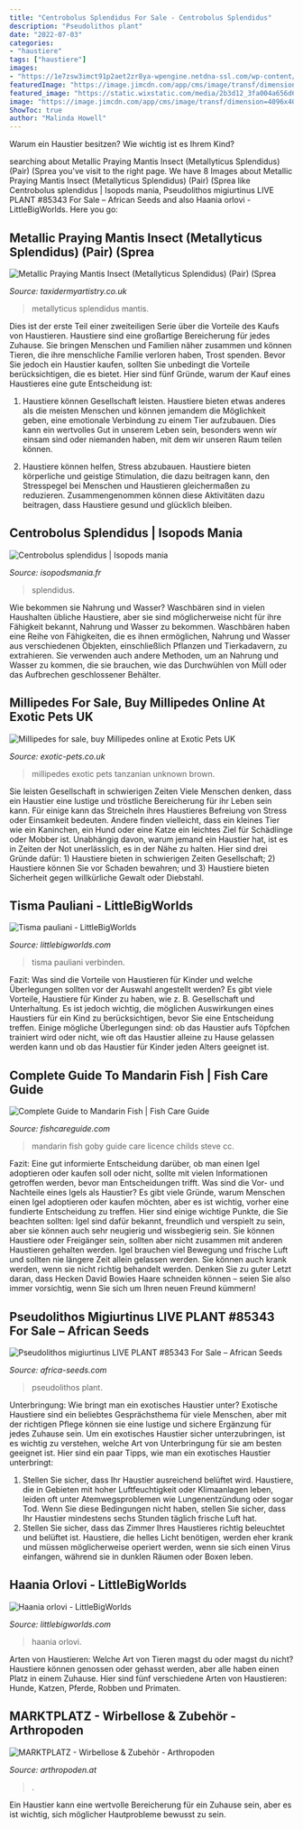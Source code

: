 ```yaml
---
title: "Centrobolus Splendidus For Sale - Centrobolus Splendidus"
description: "Pseudolithos plant"
date: "2022-07-03"
categories:
- "haustiere"
tags: ["haustiere"]
images:
- "https://1e7zsw3imct91p2aet2zr8ya-wpengine.netdna-ssl.com/wp-content/uploads/2017/08/mandarin-goby-fish.jpg"
featuredImage: "https://image.jimcdn.com/app/cms/image/transf/dimension=1920x10000:format=jpg/path/s05c4af26902db857/image/ica8838ac6c23ad13/version/1489953417/image.jpg"
featured_image: "https://static.wixstatic.com/media/2b3d12_3fa004a656d64987bcfe214c4a20799e~mv2_d_6016_4000_s_4_2.jpg/v1/fill/w_996,h_1330,al_c,q_85,usm_0.66_1.00_0.01/2b3d12_3fa004a656d64987bcfe214c4a20799e~mv2_d_6016_4000_s_4_2.jpg"
image: "https://image.jimcdn.com/app/cms/image/transf/dimension=4096x4096:format=jpg/path/s143c448f0236e5a0/image/ic296b8ee7cb69f70/version/1564305119/image.jpg"
ShowToc: true
author: "Malinda Howell"
---
```



Warum ein Haustier besitzen? Wie wichtig ist es Ihrem Kind?

	

		
searching about Metallic Praying Mantis Insect (Metallyticus Splendidus) (Pair) (Sprea you've visit to the right page. We have 8 Images about Metallic Praying Mantis Insect (Metallyticus Splendidus) (Pair) (Sprea like Centrobolus splendidus | Isopods mania, Pseudolithos migiurtinus LIVE PLANT #85343 For Sale – African Seeds and also Haania orlovi - LittleBigWorlds. Here you go:
		
    
## Metallic Praying Mantis Insect (Metallyticus Splendidus) (Pair) (Sprea

<img loading=lazy src="https://cdn.shopify.com/s/files/1/0025/7235/3654/products/IMG_0120_1024x1024@2x.jpg?v=1554460720" onerror="this.onerror=null;this.src='https://tse4.mm.bing.net/th?id=OIP.tmjf4524rNdBjt7JoGnzYwHaHa&amp;pid=15.1';" alt="Metallic Praying Mantis Insect (Metallyticus Splendidus) (Pair) (Sprea">

_Source: taxidermyartistry.co.uk_

>metallyticus splendidus mantis. 

	

Dies ist der erste Teil einer zweiteiligen Serie über die Vorteile des Kaufs von Haustieren.
Haustiere sind eine großartige Bereicherung für jedes Zuhause. Sie bringen Menschen und Familien näher zusammen und können Tieren, die ihre menschliche Familie verloren haben, Trost spenden. Bevor Sie jedoch ein Haustier kaufen, sollten Sie unbedingt die Vorteile berücksichtigen, die es bietet. Hier sind fünf Gründe, warum der Kauf eines Haustieres eine gute Entscheidung ist:
1) Haustiere können Gesellschaft leisten. Haustiere bieten etwas anderes als die meisten Menschen und können jemandem die Möglichkeit geben, eine emotionale Verbindung zu einem Tier aufzubauen. Dies kann ein wertvolles Gut in unserem Leben sein, besonders wenn wir einsam sind oder niemanden haben, mit dem wir unseren Raum teilen können.

2) Haustiere können helfen, Stress abzubauen. Haustiere bieten körperliche und geistige Stimulation, die dazu beitragen kann, den Stresspegel bei Menschen und Haustieren gleichermaßen zu reduzieren. Zusammengenommen können diese Aktivitäten dazu beitragen, dass Haustiere gesund und glücklich bleiben.

    
## Centrobolus Splendidus | Isopods Mania

<img loading=lazy src="https://static.wixstatic.com/media/2b3d12_3fa004a656d64987bcfe214c4a20799e~mv2_d_6016_4000_s_4_2.jpg/v1/fill/w_996,h_1330,al_c,q_85,usm_0.66_1.00_0.01/2b3d12_3fa004a656d64987bcfe214c4a20799e~mv2_d_6016_4000_s_4_2.jpg" onerror="this.onerror=null;this.src='https://tse3.mm.bing.net/th?id=OIP.YfBPRStNxkPc44jzwkCrhgHaJ4&amp;pid=15.1';" alt="Centrobolus splendidus | Isopods mania">

_Source: isopodsmania.fr_

>splendidus. 

	

Wie bekommen sie Nahrung und Wasser?
Waschbären sind in vielen Haushalten übliche Haustiere, aber sie sind möglicherweise nicht für ihre Fähigkeit bekannt, Nahrung und Wasser zu bekommen. Waschbären haben eine Reihe von Fähigkeiten, die es ihnen ermöglichen, Nahrung und Wasser aus verschiedenen Objekten, einschließlich Pflanzen und Tierkadavern, zu extrahieren. Sie verwenden auch andere Methoden, um an Nahrung und Wasser zu kommen, die sie brauchen, wie das Durchwühlen von Müll oder das Aufbrechen geschlossener Behälter.

    
## Millipedes For Sale, Buy Millipedes Online At Exotic Pets UK

<img loading=lazy src="https://www.exotic-pets.co.uk/data/images/1886m.jpg" onerror="this.onerror=null;this.src='https://tse2.mm.bing.net/th?id=OIP.EHHtWlfyFz1a8TNArbK3RwHaHa&amp;pid=15.1';" alt="Millipedes for sale, buy Millipedes online at Exotic Pets UK">

_Source: exotic-pets.co.uk_

>millipedes exotic pets tanzanian unknown brown. 

	

Sie leisten Gesellschaft in schwierigen Zeiten
Viele Menschen denken, dass ein Haustier eine lustige und tröstliche Bereicherung für ihr Leben sein kann. Für einige kann das Streicheln ihres Haustieres Befreiung von Stress oder Einsamkeit bedeuten. Andere finden vielleicht, dass ein kleines Tier wie ein Kaninchen, ein Hund oder eine Katze ein leichtes Ziel für Schädlinge oder Mobber ist. Unabhängig davon, warum jemand ein Haustier hat, ist es in Zeiten der Not unerlässlich, es in der Nähe zu halten. Hier sind drei Gründe dafür: 1) Haustiere bieten in schwierigen Zeiten Gesellschaft; 2) Haustiere können Sie vor Schaden bewahren; und 3) Haustiere bieten Sicherheit gegen willkürliche Gewalt oder Diebstahl.

    
## Tisma Pauliani - LittleBigWorlds

<img loading=lazy src="https://image.jimcdn.com/app/cms/image/transf/dimension=682x2048:format=jpg/path/s143c448f0236e5a0/image/i9be6883e8fddec2d/version/1521371442/image.jpg" onerror="this.onerror=null;this.src='https://tse2.mm.bing.net/th?id=OIP.xursOHUnk7z1ctMq8YUf1gHaE-&amp;pid=15.1';" alt="Tisma pauliani - LittleBigWorlds">

_Source: littlebigworlds.com_

>tisma pauliani verbinden. 

	

Fazit: Was sind die Vorteile von Haustieren für Kinder und welche Überlegungen sollten vor der Auswahl angestellt werden?
Es gibt viele Vorteile, Haustiere für Kinder zu haben, wie z. B. Gesellschaft und Unterhaltung. Es ist jedoch wichtig, die möglichen Auswirkungen eines Haustiers für ein Kind zu berücksichtigen, bevor Sie eine Entscheidung treffen. Einige mögliche Überlegungen sind: ob das Haustier aufs Töpfchen trainiert wird oder nicht, wie oft das Haustier alleine zu Hause gelassen werden kann und ob das Haustier für Kinder jeden Alters geeignet ist.

    
## Complete Guide To Mandarin Fish | Fish Care Guide

<img loading=lazy src="https://1e7zsw3imct91p2aet2zr8ya-wpengine.netdna-ssl.com/wp-content/uploads/2017/08/mandarin-goby-fish.jpg" onerror="this.onerror=null;this.src='https://tse3.mm.bing.net/th?id=OIP.ysZjGSsryGj1m2rxhQpp7wHaE3&amp;pid=15.1';" alt="Complete Guide to Mandarin Fish | Fish Care Guide">

_Source: fishcareguide.com_

>mandarin fish goby guide care licence childs steve cc. 

	

Fazit: Eine gut informierte Entscheidung darüber, ob man einen Igel adoptieren oder kaufen soll oder nicht, sollte mit vielen Informationen getroffen werden, bevor man Entscheidungen trifft.
Was sind die Vor- und Nachteile eines Igels als Haustier? Es gibt viele Gründe, warum Menschen einen Igel adoptieren oder kaufen möchten, aber es ist wichtig, vorher eine fundierte Entscheidung zu treffen. Hier sind einige wichtige Punkte, die Sie beachten sollten: Igel sind dafür bekannt, freundlich und verspielt zu sein, aber sie können auch sehr neugierig und wissbegierig sein. Sie können Haustiere oder Freigänger sein, sollten aber nicht zusammen mit anderen Haustieren gehalten werden. Igel brauchen viel Bewegung und frische Luft und sollten nie längere Zeit allein gelassen werden. Sie können auch krank werden, wenn sie nicht richtig behandelt werden. Denken Sie zu guter Letzt daran, dass Hecken David Bowies Haare schneiden können – seien Sie also immer vorsichtig, wenn Sie sich um Ihren neuen Freund kümmern!

    
## Pseudolithos Migiurtinus LIVE PLANT #85343 For Sale – African Seeds

<img loading=lazy src="https://cdn.shopify.com/s/files/1/0259/1640/7896/products/231234_929dc7f5-7b36-436c-af2a-4191aceccf0d_530x@2x.jpg?v=1569674075" onerror="this.onerror=null;this.src='https://tse2.mm.bing.net/th?id=OIP.uKPSDCtFtbaETfzMhc--ngHaHa&amp;pid=15.1';" alt="Pseudolithos migiurtinus LIVE PLANT #85343 For Sale – African Seeds">

_Source: africa-seeds.com_

>pseudolithos plant. 

	

Unterbringung: Wie bringt man ein exotisches Haustier unter?
Exotische Haustiere sind ein beliebtes Gesprächsthema für viele Menschen, aber mit der richtigen Pflege können sie eine lustige und sichere Ergänzung für jedes Zuhause sein. Um ein exotisches Haustier sicher unterzubringen, ist es wichtig zu verstehen, welche Art von Unterbringung für sie am besten geeignet ist. Hier sind ein paar Tipps, wie man ein exotisches Haustier unterbringt:
1. Stellen Sie sicher, dass Ihr Haustier ausreichend belüftet wird. Haustiere, die in Gebieten mit hoher Luftfeuchtigkeit oder Klimaanlagen leben, leiden oft unter Atemwegsproblemen wie Lungenentzündung oder sogar Tod. Wenn Sie diese Bedingungen nicht haben, stellen Sie sicher, dass Ihr Haustier mindestens sechs Stunden täglich frische Luft hat.
2. Stellen Sie sicher, dass das Zimmer Ihres Haustieres richtig beleuchtet und belüftet ist. Haustiere, die helles Licht benötigen, werden eher krank und müssen möglicherweise operiert werden, wenn sie sich einen Virus einfangen, während sie in dunklen Räumen oder Boxen leben.

    
## Haania Orlovi - LittleBigWorlds

<img loading=lazy src="https://image.jimcdn.com/app/cms/image/transf/dimension=4096x4096:format=jpg/path/s143c448f0236e5a0/image/ic296b8ee7cb69f70/version/1564305119/image.jpg" onerror="this.onerror=null;this.src='https://tse2.mm.bing.net/th?id=OIP.pFl50GRZ00DBYDqmb8RGqwHaE6&amp;pid=15.1';" alt="Haania orlovi - LittleBigWorlds">

_Source: littlebigworlds.com_

>haania orlovi. 

	

Arten von Haustieren: Welche Art von Tieren magst du oder magst du nicht?
Haustiere können genossen oder gehasst werden, aber alle haben einen Platz in einem Zuhause. Hier sind fünf verschiedene Arten von Haustieren: Hunde, Katzen, Pferde, Robben und Primaten.

    
## MARKTPLATZ - Wirbellose &amp; Zubehör - Arthropoden

<img loading=lazy src="https://image.jimcdn.com/app/cms/image/transf/dimension=1920x10000:format=jpg/path/s05c4af26902db857/image/ica8838ac6c23ad13/version/1489953417/image.jpg" onerror="this.onerror=null;this.src='https://tse4.mm.bing.net/th?id=OIP.uI5B5W5F6sVjPtWIViV5yAHaEt&amp;pid=15.1';" alt="MARKTPLATZ - Wirbellose &amp; Zubehör - Arthropoden">

_Source: arthropoden.at_

>. 

	

Ein Haustier kann eine wertvolle Bereicherung für ein Zuhause sein, aber es ist wichtig, sich möglicher Hautprobleme bewusst zu sein.

